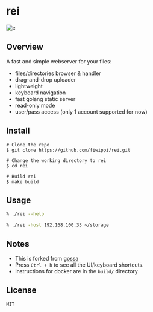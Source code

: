 # rei

![e](assets/example.gif)

## Overview
A fast and simple webserver for your files:

- files/directories browser & handler
- drag-and-drop uploader
- lightweight
- keyboard navigation
- fast golang static server
- read-only mode
- user/pass access (only 1 account supported for now)

## Install
```console
# Clone the repo
$ git clone https://github.com/fiwippi/rei.git

# Change the working directory to rei
$ cd rei

# Build rei
$ make build
```

## Usage
```sh
% ./rei --help

% ./rei -host 192.168.100.33 ~/storage
```

## Notes
- This is forked from [gossa](https://github.com/pldubouilh/gossa)
- Press `Ctrl + h` to see all the UI/keyboard shortcuts.
- Instructions for docker are in the `build/` directory

## License
`MIT`
